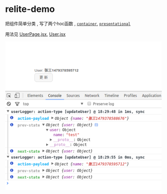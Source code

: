 # relite-demo

把组件简单分类 , 写了两个hoc函数 , [`container`](./src/module/hoc/container.js), [`presentational`](./src/module/hoc/presentational.js)

用法见 [UserPage.jsx](./src/module/routes/UserPage.jsx),  [User.jsx](./src/module/components/User.jsx)

![效果图](./assets/result.png)